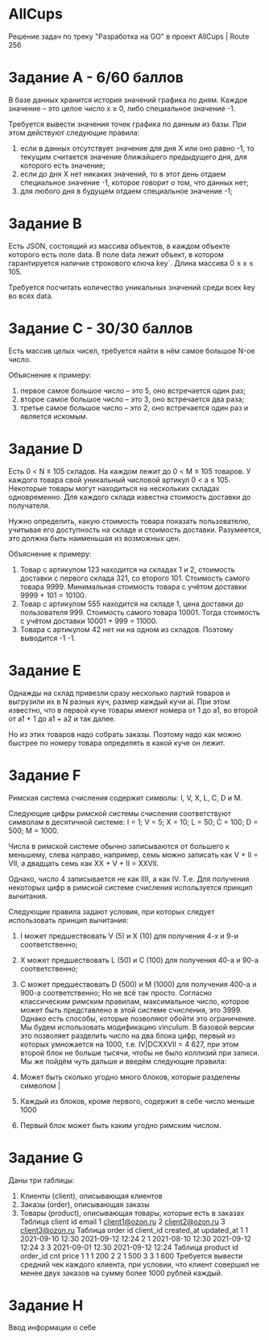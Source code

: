 # AllCups
Решение задач по треку "Разработка на GO" в проект AllCups | Route 256


# Задание А - 6/60 баллов
В базе данных хранится история значений графика по дням. Каждое значение – это целое число x ≥ 0, либо специальное значение -1.

Требуется вывести значения точек графика по данным из базы. При этом действуют следующие правила:

1. если в данных отсутствует значение для дня X или оно равно -1, то текущим считается значение ближайшего предыдущего дня, для которого есть значение;
2. если до дня X нет никаких значений, то в этот день отдаем специальное значение -1, которое говорит о том, что данных нет;
3. для любого дня в будущем отдаем специальное значение -1;

# Задание B
Есть JSON, состоящий из массива объектов, в каждом объекте которого есть поле data. В поле data лежит объект, в котором гарантируется наличие строкового ключа key`. Длина массива 0 ≤ x ≤ 105.

Требуется посчитать количество уникальных значений среди всех key во всех data.

# Задание C - 30/30 баллов
 Есть массив целых чисел, требуется найти в нём самое большое N-ое число.

Объяснение к примеру:

1. первое самое большое число – это 5, оно встречается один раз;
2. второе самое большое число – это 3, оно встречается два раза;
3. третье самое большое число – это 2, оно встречается один раз и является искомым.

# Задание D
Есть 0 < N ≤ 105 складов. На каждом лежит до 0 < M ≤ 105 товаров. У каждого товара свой уникальный числовой артикул 0 < a ≤ 105. Некоторые товары могут находиться на нескольких складах одновременно. Для каждого склада известна стоимость доставки до получателя.

Нужно определить, какую стоимость товара показать пользователю, учитывая его доступность на складе и стоимость доставки. Разумеется, это должна быть наименьшая из возможных цен.

Объяснение к примеру:

1. Товар с артикулом 123 находится на складах 1 и 2, стоимость доставки с первого склада 321, со второго 101. Стоимость самого товара 9999. Минимальная стоимость товара с учётом доставки 9999 + 101 = 10100.
2. Товар с артикулом 555 находится на складе 1, цена доставки до пользователя 999. Стоимость самого товара 10001. Тогда стоимость с учётом доставки 10001 + 999 = 11000.
3. Товара с артикулом 42 нет ни на одном из складов. Поэтому выводится -1 -1.


# Задание E
Однажды на склад привезли сразу несколько партий товаров и выгрузили их в N разных куч, размер каждый кучи ai. При этом известно, что в первой куче товары имеют номера от 1 до a1, во второй от a1 + 1 до a1 + a2 и так далее.

Но из этих товаров надо собрать заказы. Поэтому надо как можно быстрее по номеру товара определять в какой куче он лежит.

# Задание F
Римская система счисления содержит символы: I, V, X, L, C, D и M.

Следующие цифры римской системы счисления соответствуют символам в десятичной системе: I = 1; V = 5; X = 10; L = 50; C = 100; D = 500; M = 1000.

Числа в римской системе обычно записываются от большего к меньшему, слева направо, например, семь можно записать как V + II = VII, а двадцать семь как XX + V + II = XXVII.

Однако, число 4 записывается не как IIII, а как IV. Т.е. Для получения некоторых цифр в римской системе счисления используется принцип вычитания.

Следующие правила задают условия, при которых следует использовать принцип вычитания:

1. I может предшествовать V (5) и X (10) для получения 4-х и 9-и соответственно;
2. X может предшествовать L (50) и С (100) для получения 40-а и 90-а соответственно;
3. С может предшествовать D (500) и M (1000) для получения 400-а и 900-а соответственно;
Но не всё так просто. Согласно классическим римским правилам, максимальное число, которое может быть представлено в этой системе счисления, это 3999. Однако есть способы, которые позволяют обойти это ограничение. Мы будем использовать модификацию vinculum. В базовой версии это позволяет разделить число на два блока цифр, первый из которых умножается на 1000, т.е. IV|DCXXVII = 4 627, при этом второй блок не больше тысячи, чтобы не было коллизий при записи. Мы же пойдём чуть дальше и введём следующие правила:

1. Может быть сколько угодно много блоков, которые разделены символом |
2. Каждый из блоков, кроме первого, содержит в себе число меньше 1000
3. Первый блок может быть каким угодно римским числом.


# Задание G
Даны три таблицы:

1. Клиенты (client), описывающая клиентов
2. Заказы (order), описывающая заказы
3. Товары (product), описывающая товары, которые есть в заказах
Таблица client
id	email
1	client1@ozon.ru
2	client2@ozon.ru
3	client3@ozon.ru
Таблица order
id	client_id	created_at	updated_at
1	1	2021-09-10 12:30	2021-09-12 12:24
2	1	2021-08-10 12:30	2021-09-12 12:24
3	3	2021-09-01 12:30	2021-09-12 12:24
Таблица product
id	order_id	cnt	price
1	1	1	200
2	2	1	500
3	3	1	600
Требуется вывести средний чек каждого клиента, при условии, что клиент совершил не менее двух заказов на сумму более 1000 рублей каждый.

# Задание H
Ввод информации о себе
